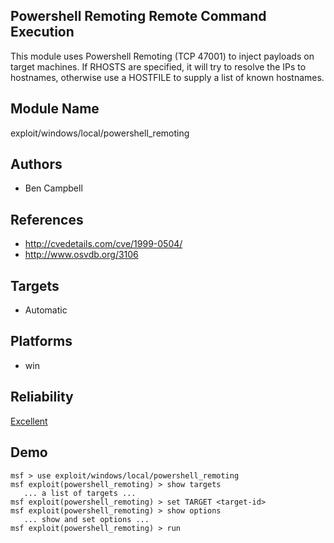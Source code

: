 ## Powershell Remoting Remote Command Execution

This module uses Powershell Remoting (TCP 47001) to inject 
payloads on target machines. If RHOSTS are specified, it 
will try to resolve the IPs to hostnames, otherwise use a 
HOSTFILE to supply a list of known hostnames.


## Module Name
exploit/windows/local/powershell_remoting

## Authors
* Ben Campbell


## References
* http://cvedetails.com/cve/1999-0504/
* http://www.osvdb.org/3106



## Targets
* Automatic


## Platforms
* win

## Reliability
[Excellent](https://github.com/rapid7/metasploit-framework/wiki/Exploit-Ranking)

## Demo

```
msf > use exploit/windows/local/powershell_remoting
msf exploit(powershell_remoting) > show targets
   ... a list of targets ...
msf exploit(powershell_remoting) > set TARGET <target-id>
msf exploit(powershell_remoting) > show options
   ... show and set options ...
msf exploit(powershell_remoting) > run
```
    
    